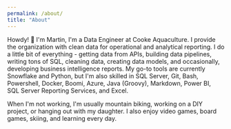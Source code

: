 ```yaml
---
permalink: /about/
title: "About"
---
```


Howdy! :cowboy_hat_face: I'm Martin, I'm a Data Engineer at Cooke Aquaculture. I provide the organization with clean data for operational and analytical reporting. I do a little bit of everything - getting data from APIs, building data pipelines, writing tons of SQL, cleaning data, creating data models, and occasionally, developing business intelligence reports. My go-to tools are currently Snowflake and Python, but I'm also skilled in SQL Server, Git, Bash, Powershell, Docker, Boomi, Azure, Java (Groovy), Markdown, Power BI, SQL Server Reporting Services, and Excel.

When I'm not working, I'm usually mountain biking, working on a DIY project, or hanging out with my daughter. I also enjoy video games, board games, skiing, and learning every day.
